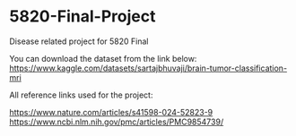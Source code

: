 # 5820-Final-Project
Disease related project for 5820 Final

You can download the dataset from the link below:
https://www.kaggle.com/datasets/sartajbhuvaji/brain-tumor-classification-mri

All reference links used for the project:


https://www.nature.com/articles/s41598-024-52823-9
https://www.ncbi.nlm.nih.gov/pmc/articles/PMC9854739/

